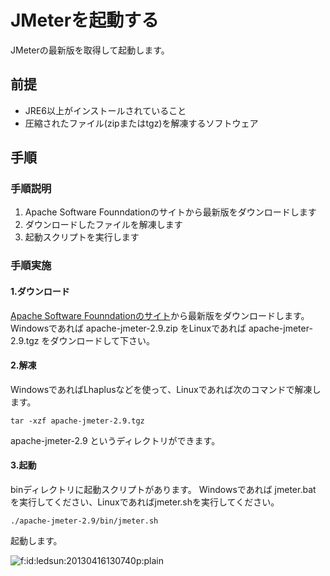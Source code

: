 # JMeterを起動する

JMeterの最新版を取得して起動します。

## 前提

- JRE6以上がインストールされていること
- 圧縮されたファイル(zipまたはtgz)を解凍するソフトウェア

## 手順

### 手順説明
1. Apache Software Founndationのサイトから最新版をダウンロードします
2. ダウンロードしたファイルを解凍します
3. 起動スクリプトを実行します

### 手順実施
#### 1.ダウンロード
[Apache Software Founndationのサイト](http://jmeter.apache.org/download_jmeter.cgi)から最新版をダウンロードします。
Windowsであれば apache-jmeter-2.9.zip をLinuxであれば apache-jmeter-2.9.tgz をダウンロードして下さい。

#### 2.解凍
WindowsであればLhaplusなどを使って、Linuxであれば次のコマンドで解凍します。
```
tar -xzf apache-jmeter-2.9.tgz
```
apache-jmeter-2.9 というディレクトリができます。

#### 3.起動
binディレクトリに起動スクリプトがあります。
Windowsであれば jmeter.bat を実行してください、Linuxであればjmeter.shを実行してください。

```
./apache-jmeter-2.9/bin/jmeter.sh
```
起動します。
<p><span itemscope itemtype="http://schema.org/Photograph"><img src="http://cdn-ak.f.st-hatena.com/images/fotolife/l/ledsun/20130416/20130416130740.png" alt="f:id:ledsun:20130416130740p:plain" title="f:id:ledsun:20130416130740p:plain" class="hatena-fotolife" itemprop="image"></span></p>

